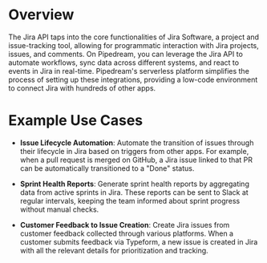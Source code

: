 # Overview

The Jira API taps into the core functionalities of Jira Software, a project and issue-tracking tool, allowing for programmatic interaction with Jira projects, issues, and comments. On Pipedream, you can leverage the Jira API to automate workflows, sync data across different systems, and react to events in Jira in real-time. Pipedream's serverless platform simplifies the process of setting up these integrations, providing a low-code environment to connect Jira with hundreds of other apps.

# Example Use Cases

- **Issue Lifecycle Automation**: Automate the transition of issues through their lifecycle in Jira based on triggers from other apps. For example, when a pull request is merged on GitHub, a Jira issue linked to that PR can be automatically transitioned to a "Done" status.

- **Sprint Health Reports**: Generate sprint health reports by aggregating data from active sprints in Jira. These reports can be sent to Slack at regular intervals, keeping the team informed about sprint progress without manual checks.

- **Customer Feedback to Issue Creation**: Create Jira issues from customer feedback collected through various platforms. When a customer submits feedback via Typeform, a new issue is created in Jira with all the relevant details for prioritization and tracking.
